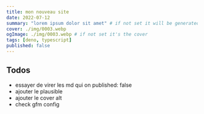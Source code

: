 ```yaml
---
title: mon nouveau site
date: 2022-07-12
summary: "lorem ipsum dolor sit amet" # if not set it will be generated from the content
cover: ./img/0003.webp
ogImage: ./img/0003.webp # if not set it's the cover
tags: [deno, typescript]
published: false
---
```


## Todos

- essayer de virer les md qui on published: false
- ajouter le plausible
- ajouter le cover alt
- check gfm config
